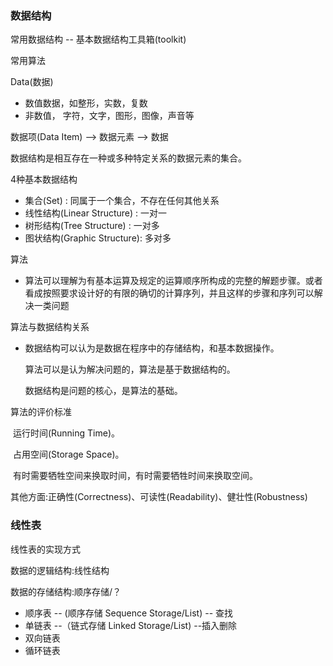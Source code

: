 ### 数据结构

常用数据结构 -- 基本数据结构工具箱(toolkit)

常用算法 

Data(数据)

* 数值数据，如整形，实数，复数
* 非数值， 字符，文字，图形，图像，声音等

数据项(Data Item) --> 数据元素 --> 数据

数据结构是相互存在一种或多种特定关系的数据元素的集合。



4种基本数据结构

* 集合(Set) : 同属于一个集合，不存在任何其他关系
* 线性结构(Linear Structure) : 一对一
* 树形结构(Tree Structure) : 一对多
* 图状结构(Graphic Structure): 多对多

算法

* 算法可以理解为有基本运算及规定的运算顺序所构成的完整的解题步骤。或者看成按照要求设计好的有限的确切的计算序列，并且这样的步骤和序列可以解决一类问题

算法与数据结构关系

* 数据结构可以认为是数据在程序中的存储结构，和基本数据操作。

  算法可以是认为解决问题的，算法是基于数据结构的。

  

  数据结构是问题的核心，是算法的基础。

算法的评价标准

​	运行时间(Running Time)。

​	占用空间(Storage Space)。

​	有时需要牺牲空间来换取时间，有时需要牺牲时间来换取空间。





其他方面:正确性(Correctness)、可读性(Readability)、健壮性(Robustness)



### 线性表



线性表的实现方式

数据的逻辑结构:线性结构

数据的存储结构:顺序存储/？

* 顺序表 -- (顺序存储 Sequence Storage/List) -- 查找
* 单链表 --（链式存储 Linked Storage/List) --插入删除
* 双向链表 
* 循环链表